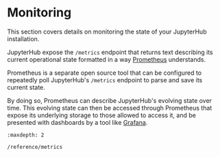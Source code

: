 # Monitoring

This section covers details on monitoring the state of your JupyterHub installation.

JupyterHub expose the `/metrics` endpoint that returns text describing its current
operational state formatted in a way [Prometheus](https://prometheus.io) understands.

Prometheus is a separate open source tool that can be configured to repeatedly poll
JupyterHub's `/metrics` endpoint to parse and save its current state.

By doing so, Prometheus can describe JupyterHub's evolving state over time.
This evolving state can then be accessed through Prometheus that expose its underlying
storage to those allowed to access it, and be presented with dashboards by a
tool like [Grafana](https://grafana.com).

```{toctree}
:maxdepth: 2

/reference/metrics
```
